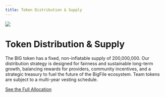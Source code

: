 ```yaml
---
title: Token Distribution & Supply
---
```


![](/img/how-it-works/file-management-system.webp)

# Token Distribution & Supply

The BIG token has a fixed, non-inflatable supply of 200,000,000. Our distribution strategy is designed for fairness and sustainable long-term growth, balancing rewards for providers, community incentives, and a strategic treasury to fuel the future of the BigFile ecosystem. Team tokens are subject to a multi-year vesting schedule.


[See the Full Allocation](/how-it-works/big-fund-token/)
